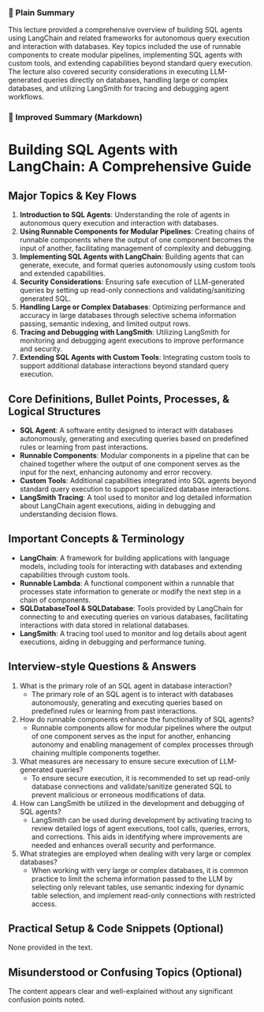  ### 🧾 Plain Summary
This lecture provided a comprehensive overview of building SQL agents using LangChain and related frameworks for autonomous query execution and interaction with databases. Key topics included the use of runnable components to create modular pipelines, implementing SQL agents with custom tools, and extending capabilities beyond standard query execution. The lecture also covered security considerations in executing LLM-generated queries directly on databases, handling large or complex databases, and utilizing LangSmith for tracing and debugging agent workflows.

### 📝 Improved Summary (Markdown)
# Building SQL Agents with LangChain: A Comprehensive Guide

## Major Topics & Key Flows
1. **Introduction to SQL Agents**: Understanding the role of agents in autonomous query execution and interaction with databases.
2. **Using Runnable Components for Modular Pipelines**: Creating chains of runnable components where the output of one component becomes the input of another, facilitating management of complexity and debugging.
3. **Implementing SQL Agents with LangChain**: Building agents that can generate, execute, and format queries autonomously using custom tools and extended capabilities.
4. **Security Considerations**: Ensuring safe execution of LLM-generated queries by setting up read-only connections and validating/sanitizing generated SQL.
5. **Handling Large or Complex Databases**: Optimizing performance and accuracy in large databases through selective schema information passing, semantic indexing, and limited output rows.
6. **Tracing and Debugging with LangSmith**: Utilizing LangSmith for monitoring and debugging agent executions to improve performance and security.
7. **Extending SQL Agents with Custom Tools**: Integrating custom tools to support additional database interactions beyond standard query execution.

## Core Definitions, Bullet Points, Processes, & Logical Structures
- **SQL Agent**: A software entity designed to interact with databases autonomously, generating and executing queries based on predefined rules or learning from past interactions.
- **Runnable Components**: Modular components in a pipeline that can be chained together where the output of one component serves as the input for the next, enhancing autonomy and error recovery.
- **Custom Tools**: Additional capabilities integrated into SQL agents beyond standard query execution to support specialized database interactions.
- **LangSmith Tracing**: A tool used to monitor and log detailed information about LangChain agent executions, aiding in debugging and understanding decision flows.

## Important Concepts & Terminology
- **LangChain**: A framework for building applications with language models, including tools for interacting with databases and extending capabilities through custom tools.
- **Runnable Lambda**: A functional component within a runnable that processes state information to generate or modify the next step in a chain of components.
- **SQLDatabaseTool & SQLDatabase**: Tools provided by LangChain for connecting to and executing queries on various databases, facilitating interactions with data stored in relational databases.
- **LangSmith**: A tracing tool used to monitor and log details about agent executions, aiding in debugging and performance tuning.

## Interview-style Questions & Answers
1. What is the primary role of an SQL agent in database interaction?
   - The primary role of an SQL agent is to interact with databases autonomously, generating and executing queries based on predefined rules or learning from past interactions.
2. How do runnable components enhance the functionality of SQL agents?
   - Runnable components allow for modular pipelines where the output of one component serves as the input for another, enhancing autonomy and enabling management of complex processes through chaining multiple components together.
3. What measures are necessary to ensure secure execution of LLM-generated queries?
   - To ensure secure execution, it is recommended to set up read-only database connections and validate/sanitize generated SQL to prevent malicious or erroneous modifications of data.
4. How can LangSmith be utilized in the development and debugging of SQL agents?
   - LangSmith can be used during development by activating tracing to review detailed logs of agent executions, tool calls, queries, errors, and corrections. This aids in identifying where improvements are needed and enhances overall security and performance.
5. What strategies are employed when dealing with very large or complex databases?
   - When working with very large or complex databases, it is common practice to limit the schema information passed to the LLM by selecting only relevant tables, use semantic indexing for dynamic table selection, and implement read-only connections with restricted access.

## Practical Setup & Code Snippets (Optional)
None provided in the text.

## Misunderstood or Confusing Topics (Optional)
The content appears clear and well-explained without any significant confusion points noted.